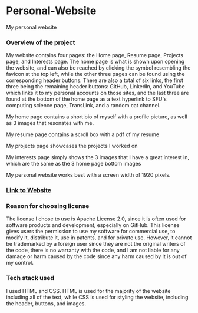 # Personal-Website

My personal website

### Overview of the project

My website contains four pages: the Home page, Resume page, Projects page, and Interests page. The home page is what is shown upon opening the website, and can also be reached by clicking the symbol resembling the favicon at the top left, while the other three pages can be found using the corresponding header buttons. There are also a total of six links, the first three being the remaining header buttons: GitHub, LinkedIn, and YouTube which links it to my personal accounts on those sites, and the last three are found at the bottom of the home page as a text hyperlink to SFU's computing science page, TransLink, and a random cat channel.

My home page contains a short bio of myself with a profile picture, as well as 3 images that resonates with me.

My resume page contains a scroll box with a pdf of my resume

My projects page showcases the projects I worked on

My interests page simply shows the 3 images that I have a great interest in, which are the same as the 3 home page bottom images

My personal website works best with a screen width of 1920 pixels.

### [Link to Website](https://jacobmar2.github.io/Personal-Website/)

### Reason for choosing license

The license I chose to use is Apache License 2.0, since it is often used for software products and development, especially on GitHub. This license gives users the permission to use my software for commercial use, to modify it, distribute it, use in patents, and for private use. However, it cannot be trademarked by a foreign user since they are not the original writers of the code, there is no warranty with the code, and I am not liable for any damage or harm caused by the code since any harm caused by it is out of my control. 

### Tech stack used

I used HTML and CSS. HTML is used for the majority of the website including all of the text, while CSS is used for styling the website, including the header, buttons, and images.